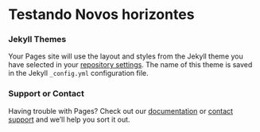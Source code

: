 
# Testando Novos horizontes


### Jekyll Themes

Your Pages site will use the layout and styles from the Jekyll theme you have selected in your [repository settings](https://github.com/escames/escames.github.io/settings). The name of this theme is saved in the Jekyll `_config.yml` configuration file.

### Support or Contact

Having trouble with Pages? Check out our [documentation](https://help.github.com/categories/github-pages-basics/) or [contact support](https://github.com/contact) and we’ll help you sort it out.
